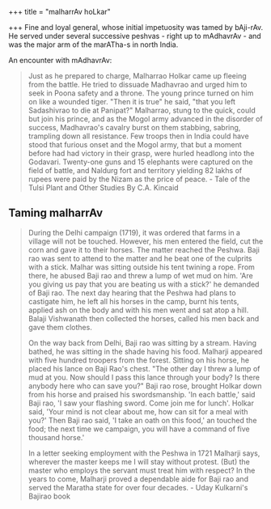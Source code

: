 +++
title = "malharrAv hoLkar"

+++
Fine and loyal general, whose initial impetuosity was tamed by bAji-rAv. He served under several successive peshvas - right up to mAdhavrAv - and was the major arm of the marATha-s in north India.

An encounter with mAdhavrAv:

> Just as he prepared to charge, Malharrao Holkar came up fleeing from the battle. He tried to dissuade Madhavrao and urged him to seek in Poona safety and a throne. The young prince turned on him on like a wounded tiger. "Then it is true" he said, "that you left Sadashivrao to die at Panipat?" Malharrao, stung to the quick, could but join his prince, and as the Mogol army advanced in the disorder of success, Madhavrao's cavalry burst on them stabbing, sabring, trampling down all resistance. Few troops then in India could have stood that furious onset and the Mogol army, that but a moment before had had victory in their grasp, were hurled headlong into the Godavari. Twenty-one guns and 15 elephants were captured on the field of battle, and Naldurg fort and territory yielding 82 lakhs of rupees were paid by the Nizam as the price of peace. - Tale of the Tulsi Plant and Other Studies By C.A. Kincaid

## Taming malharrAv
> During the Delhi campaign (1719), it was ordered that farms in a village will not be touched. However, his men entered the field, cut the corn and gave it to their horses. The matter reached the Peshwa. Baji rao was sent to attend to the matter and he beat one of the culprits with a stick. Malhar was sitting outside his tent twining a rope. From there, he abused Baji rao and threw a lump of wet mud on him. 'Are you giving us pay that you are beating us with a stick?' he demanded of Baji rao. The next day hearing that the Peshwa had plans to castigate him, he left all his horses in the camp, burnt his tents, applied ash on the body and with his men went and sat atop a hill. Balaji Vishwanath then collected the horses, called his men back and gave them clothes.
> 
> On the way back from Delhi, Baji rao was sitting by a stream. Having bathed, he was sitting in the shade having his food. Malharji appeared with five hundred troopers from the forest. Sitting on his horse, he placed his lance on Baji Rao's chest. "The other day I threw a lump of mud at you. Now should I pass this lance through your body? Is there anybody here who can save you?" Baji rao rose, brought Holkar down from his horse and praised his swordsmanship. 'In each battle,' said Baji rao, 'I saw your flashing sword. Come join me for lunch'. Holkar said, 'Your mind is not clear about me, how can sit for a meal with you?' Then Baji rao said, 'I take an oath on this food,' an touched the food; the next time we campaign, you will have a command of five thousand horse.'
> 
> In a letter seeking employment with the Peshwa in 1721 Malharji says, wherever the master keeps me I will stay without protest. (But) the master who employs the servant must treat him with respect? In the years to come, Malharji proved a dependable aide for Baji rao and served the Maratha state for over four decades. - Uday Kulkarni's Bajirao book

